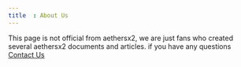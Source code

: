 ```yaml
---
title  : About Us
---
```


This page is not official from aethersx2, we are just fans who created several aethersx2 documents and articles.  if you have any questions [Contact Us](/contact)
